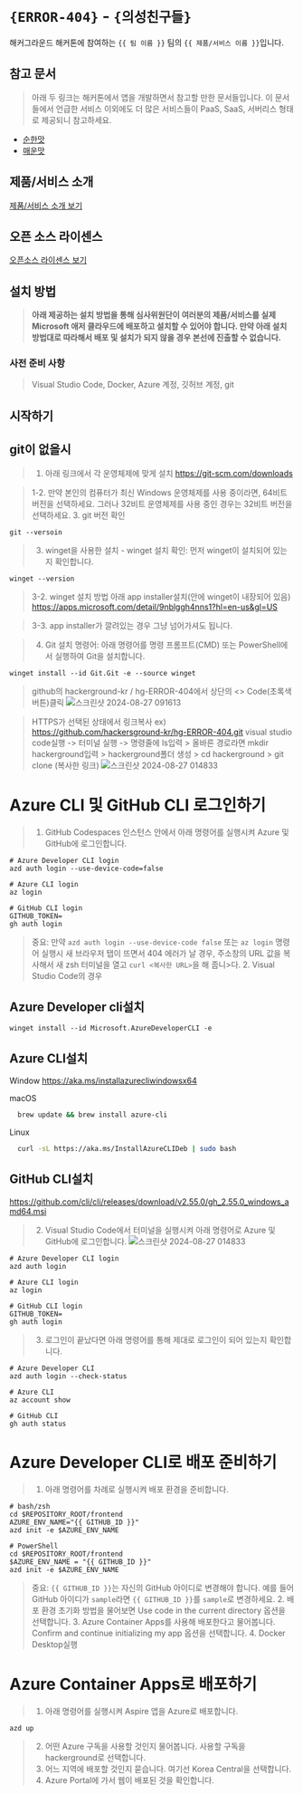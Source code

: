 # `{ERROR-404}` - `{의성친구들}`

해커그라운드 해커톤에 참여하는 `{{ 팀 이름 }}` 팀의 `{{ 제품/서비스 이름 }}`입니다.

## 참고 문서

> 아래 두 링크는 해커톤에서 앱을 개발하면서 참고할 만한 문서들입니다. 이 문서들에서 언급한 서비스 이외에도 더 많은 서비스들이 PaaS, SaaS, 서버리스 형태로 제공되니 참고하세요.

- [순한맛](./REFERENCES_BASIC.md)
- [매운맛](./REFERENCES_ADVANCED.md)

## 제품/서비스 소개

<!-- 아래 링크는 지우지 마세요 -->
[제품/서비스 소개 보기](TOPIC.md)
<!-- 위 링크는 지우지 마세요 -->

## 오픈 소스 라이센스

<!-- 아래 링크는 지우지 마세요 -->
[오픈소스 라이센스 보기](./LICENSE)
<!-- 위 링크는 지우지 마세요 -->

## 설치 방법

> **아래 제공하는 설치 방법을 통해 심사위원단이 여러분의 제품/서비스를 실제 Microsoft 애저 클라우드에 배포하고 설치할 수 있어야 합니다. 만약 아래 설치 방법대로 따라해서 배포 및 설치가 되지 않을 경우 본선에 진출할 수 없습니다.**

### 사전 준비 사항

> Visual Studio Code, Docker, Azure 계정, 깃허브 계정, git

## 시작하기
git이 없을시
-----------
>1. 아래 링크에서 각 운영체제에 맞게 설치
https://git-scm.com/downloads

>1-2. 만약 본인의 컴퓨터가 최신 Windows 운영체제를 사용 중이라면, 64비트 버전을 선택하세요. 그러나 32비트 운영체제를 사용 중인 경우는 32비트 버전을 선택하세요.
>3. git 버전 확인
```
git --versoin
```
>3.  winget을 사용한 설치
      - winget 설치 확인: 먼저 winget이 설치되어 있는지 확인합니다.
 ```
 winget --version
 ```

>3-2. winget 설치 방법
아래 app installer설치(안에 winget이 내장되어 있음)
https://apps.microsoft.com/detail/9nblggh4nns1?hl=en-us&gl=US

>3-3. app installer가 깔려있는 경우 그냥 넘어가셔도 됩니다.

>4. Git 설치 명령어: 아래 명령어를 명령 프롬프트(CMD) 또는 PowerShell에서 실행하여 Git을 설치합니다.
```
winget install --id Git.Git -e --source winget
```

> github의 hackerground-kr / hg-ERROR-404에서 상단의 <> Code(초록색 버튼)클릭
![스크린샷 2024-08-27 091613](https://github.com/user-attachments/assets/de95d67d-0e0e-4d74-af16-de6e3b05d844)

>HTTPS가 선택된 상태에서 링크복사 ex) https://github.com/hackersground-kr/hg-ERROR-404.git
visual studio code실행 -> 터미널 실행 -> 명령줄에 ls입력 > 올바른 경로라면 mkdir hackerground입력 > hackerground폴더 생성 > cd hackerground > git clone (복사한 링크)
![스크린샷 2024-08-27 014833](https://github.com/user-attachments/assets/051bf22e-2afb-4ca2-b741-33cf99da6fe7)


Azure CLI 및 GitHub CLI 로그인하기
==================================
>1. GitHub Codespaces 인스턴스 안에서 아래 명령어를 실행시켜 Azure 및 GitHub에 로그인합니다.
```
# Azure Developer CLI login
azd auth login --use-device-code=false

# Azure CLI login
az login

# GitHub CLI login
GITHUB_TOKEN=
gh auth login
```
>중요: 만약 ```azd auth login --use-device-code false``` 또는 ```az login``` 명령어 실행시 새 브라우저 탭이 뜨면서 404 에러가 날 경우, 주소창의 URL 값을 복사해서 새 zsh 터미널을 열고 ```curl <복사한 URL>```을 해 줍니>다.
>2. Visual Studio Code의 경우

Azure Developer cli설치
----------------------
```
winget install --id Microsoft.AzureDeveloperCLI -e
```

Azure CLI설치
-------------
Window
  https://aka.ms/installazurecliwindowsx64
  
macOS
  ```bash
    brew update && brew install azure-cli
  ```
Linux
```bash
  curl -sL https://aka.ms/InstallAzureCLIDeb | sudo bash
```

GitHub CLI설치
-------------
https://github.com/cli/cli/releases/download/v2.55.0/gh_2.55.0_windows_amd64.msi

>2. Visual Studio Code에서 터미널을 실행시켜 아래 명령어로 Azure 및 GitHub에 로그인합니다.
![스크린샷 2024-08-27 014833](https://github.com/user-attachments/assets/bd9e283f-d167-4649-a2be-fe0f504c31a2)
```
# Azure Developer CLI login
azd auth login

# Azure CLI login
az login

# GitHub CLI login
GITHUB_TOKEN=
gh auth login
```

>3. 로그인이 끝났다면 아래 명령어를 통해 제대로 로그인이 되어 있는지 확인합니다.
```
# Azure Developer CLI
azd auth login --check-status

# Azure CLI
az account show

# GitHub CLI
gh auth status
```

Azure Developer CLI로 배포 준비하기
===================================
>1. 아래 명령어를 차례로 실행시켜 배포 환경을 준비합니다.
```
# bash/zsh
cd $REPOSITORY_ROOT/frontend
AZURE_ENV_NAME="{{ GITHUB_ID }}"
azd init -e $AZURE_ENV_NAME

# PowerShell
cd $REPOSITORY_ROOT/frontend
$AZURE_ENV_NAME = "{{ GITHUB_ID }}"
azd init -e $AZURE_ENV_NAME
```

>중요: ```{{ GITHUB_ID }}```는 자신의 GitHub 아이디로 변경해야 합니다. 예를 들어 GitHub 아이디가 ```sample```라면 ```{{ GITHUB_ID }}```를 ```sample```로 변경하세요.
>2. 배포 환경 초기화 방법을 물어보면 Use code in the current directory 옵션을 선택합니다.
>3. Azure Container Apps를 사용해 배포한다고 물어봅니다. Confirm and continue initializing my app 옵션을 선택합니다.
>4. Docker Desktop실행

Azure Container Apps로 배포하기
===============================
>1. 아래 명령어를 실행시켜 Aspire 앱을 Azure로 배포합니다.
```
azd up
```
>2. 어떤 Azure 구독을 사용할 것인지 물어봅니다. 사용할 구독을 hackerground로 선택합니다.
>3. 어느 지역에 배포할 것인지 묻습니다. 여기선 Korea Central을 선택합니다.
>4. Azure Portal에 가서 웹이 배포된 것을 확인합니다.





